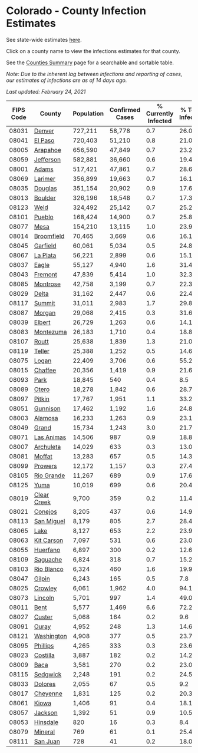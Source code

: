 # Colorado - County Infection Estimates

See state-wide estimates [here](/infections/us-co).

Click on a county name to view the infections estimates for that county.

See the [Counties Summary](/infections/summary-counties) page for a searchable and sortable table.

*Note: Due to the inherent lag between infections and reporting of cases, our estimates of infections are as of 14 days ago.*

*Last updated: February 24, 2021*

|   FIPS Code |                     County |   Population |   Confirmed Cases |   % Currently Infected |   % Total Infected |
|-------------|----------------------------|--------------|-------------------|------------------------|--------------------|
|       08031 |           [Denver](denver) |      727,211 |            58,778 |                    0.7 |               26.0 |
|       08041 |         [El Paso](el-paso) |      720,403 |            51,210 |                    0.8 |               21.0 |
|       08005 |       [Arapahoe](arapahoe) |      656,590 |            47,849 |                    0.7 |               23.2 |
|       08059 |     [Jefferson](jefferson) |      582,881 |            36,660 |                    0.6 |               19.4 |
|       08001 |             [Adams](adams) |      517,421 |            47,861 |                    0.7 |               28.6 |
|       08069 |         [Larimer](larimer) |      356,899 |            19,663 |                    0.7 |               16.1 |
|       08035 |         [Douglas](douglas) |      351,154 |            20,902 |                    0.9 |               17.6 |
|       08013 |         [Boulder](boulder) |      326,196 |            18,548 |                    0.7 |               17.3 |
|       08123 |               [Weld](weld) |      324,492 |            25,142 |                    0.7 |               25.2 |
|       08101 |           [Pueblo](pueblo) |      168,424 |            14,900 |                    0.7 |               25.8 |
|       08077 |               [Mesa](mesa) |      154,210 |            13,115 |                    1.0 |               23.9 |
|       08014 |   [Broomfield](broomfield) |       70,465 |             3,669 |                    0.6 |               16.1 |
|       08045 |       [Garfield](garfield) |       60,061 |             5,034 |                    0.5 |               24.8 |
|       08067 |       [La Plata](la-plata) |       56,221 |             2,899 |                    0.6 |               15.1 |
|       08037 |             [Eagle](eagle) |       55,127 |             4,940 |                    1.6 |               31.4 |
|       08043 |         [Fremont](fremont) |       47,839 |             5,414 |                    1.0 |               32.3 |
|       08085 |       [Montrose](montrose) |       42,758 |             3,199 |                    0.7 |               22.3 |
|       08029 |             [Delta](delta) |       31,162 |             2,447 |                    0.6 |               22.4 |
|       08117 |           [Summit](summit) |       31,011 |             2,983 |                    1.7 |               29.8 |
|       08087 |           [Morgan](morgan) |       29,068 |             2,415 |                    0.3 |               31.6 |
|       08039 |           [Elbert](elbert) |       26,729 |             1,263 |                    0.6 |               14.1 |
|       08083 |     [Montezuma](montezuma) |       26,183 |             1,710 |                    0.4 |               18.8 |
|       08107 |             [Routt](routt) |       25,638 |             1,839 |                    1.3 |               21.0 |
|       08119 |           [Teller](teller) |       25,388 |             1,252 |                    0.5 |               14.6 |
|       08075 |             [Logan](logan) |       22,409 |             3,706 |                    0.6 |               55.2 |
|       08015 |         [Chaffee](chaffee) |       20,356 |             1,419 |                    0.9 |               21.6 |
|       08093 |               [Park](park) |       18,845 |               540 |                    0.4 |                8.5 |
|       08089 |             [Otero](otero) |       18,278 |             1,842 |                    0.6 |               28.7 |
|       08097 |           [Pitkin](pitkin) |       17,767 |             1,951 |                    1.1 |               33.2 |
|       08051 |       [Gunnison](gunnison) |       17,462 |             1,192 |                    1.6 |               24.8 |
|       08003 |         [Alamosa](alamosa) |       16,233 |             1,263 |                    0.9 |               23.1 |
|       08049 |             [Grand](grand) |       15,734 |             1,243 |                    3.0 |               21.7 |
|       08071 |   [Las Animas](las-animas) |       14,506 |               987 |                    0.9 |               18.8 |
|       08007 |     [Archuleta](archuleta) |       14,029 |               633 |                    0.3 |               13.0 |
|       08081 |           [Moffat](moffat) |       13,283 |               657 |                    0.5 |               14.3 |
|       08099 |         [Prowers](prowers) |       12,172 |             1,157 |                    0.3 |               27.4 |
|       08105 |   [Rio Grande](rio-grande) |       11,267 |               689 |                    0.9 |               17.6 |
|       08125 |               [Yuma](yuma) |       10,019 |               699 |                    0.6 |               20.4 |
|       08019 | [Clear Creek](clear-creek) |        9,700 |               359 |                    0.2 |               11.4 |
|       08021 |         [Conejos](conejos) |        8,205 |               437 |                    0.6 |               14.9 |
|       08113 |   [San Miguel](san-miguel) |        8,179 |               805 |                    2.7 |               28.4 |
|       08065 |               [Lake](lake) |        8,127 |               653 |                    2.2 |               23.9 |
|       08063 |   [Kit Carson](kit-carson) |        7,097 |               531 |                    0.6 |               23.0 |
|       08055 |       [Huerfano](huerfano) |        6,897 |               300 |                    0.2 |               12.6 |
|       08109 |       [Saguache](saguache) |        6,824 |               318 |                    0.7 |               15.2 |
|       08103 |   [Rio Blanco](rio-blanco) |        6,324 |               460 |                    1.6 |               19.9 |
|       08047 |           [Gilpin](gilpin) |        6,243 |               165 |                    0.5 |                7.8 |
|       08025 |         [Crowley](crowley) |        6,061 |             1,962 |                    4.0 |               94.1 |
|       08073 |         [Lincoln](lincoln) |        5,701 |               997 |                    1.4 |               49.0 |
|       08011 |               [Bent](bent) |        5,577 |             1,469 |                    6.6 |               72.2 |
|       08027 |           [Custer](custer) |        5,068 |               164 |                    0.2 |                9.6 |
|       08091 |             [Ouray](ouray) |        4,952 |               248 |                    1.3 |               14.6 |
|       08121 |   [Washington](washington) |        4,908 |               377 |                    0.5 |               23.7 |
|       08095 |       [Phillips](phillips) |        4,265 |               333 |                    0.3 |               23.6 |
|       08023 |       [Costilla](costilla) |        3,887 |               182 |                    0.2 |               14.2 |
|       08009 |               [Baca](baca) |        3,581 |               270 |                    0.2 |               23.0 |
|       08115 |       [Sedgwick](sedgwick) |        2,248 |               191 |                    0.2 |               24.5 |
|       08033 |         [Dolores](dolores) |        2,055 |                67 |                    0.5 |                9.2 |
|       08017 |       [Cheyenne](cheyenne) |        1,831 |               125 |                    0.2 |               20.3 |
|       08061 |             [Kiowa](kiowa) |        1,406 |                91 |                    0.4 |               18.1 |
|       08057 |         [Jackson](jackson) |        1,392 |                51 |                    0.9 |               10.5 |
|       08053 |       [Hinsdale](hinsdale) |          820 |                16 |                    0.3 |                8.4 |
|       08079 |         [Mineral](mineral) |          769 |                61 |                    0.1 |               25.4 |
|       08111 |       [San Juan](san-juan) |          728 |                41 |                    0.2 |               18.0 |